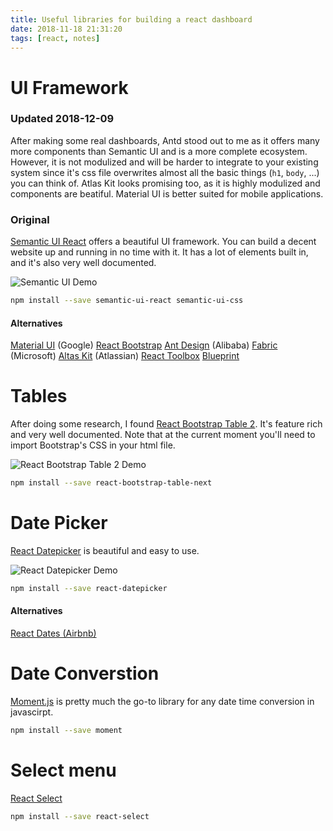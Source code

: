 ```yaml
---
title: Useful libraries for building a react dashboard
date: 2018-11-18 21:31:20
tags: [react, notes]
---
```


# UI Framework

### Updated 2018-12-09

After making some real dashboards, Antd stood out to me as it offers many more components than Semantic UI and is a more complete ecosystem. However, it is not modulized and will be harder to integrate to your existing system since it's css file overwrites almost all the basic things (`h1`, `body`, ...) you can think of. Atlas Kit looks promising too, as it is highly modulized and components are beatiful. Material UI is better suited for mobile applications.

### Original

[Semantic UI React](https://react.semantic-ui.com/) offers a beautiful UI framework. You can build a decent website up and running in no time with it. It has a lot of elements built in, and it's also very well documented.

![Semantic UI Demo](/images/react-semantic-ui.png)

```sh
npm install --save semantic-ui-react semantic-ui-css
```
#### Alternatives

[Material UI](https://material-ui.com/)  (Google)
[React Bootstrap](https://react-bootstrap.github.io/)
[Ant Design](https://ant.design/) (Alibaba)
[Fabric](https://developer.microsoft.com/en-us/fabric) (Microsoft)
[Altas Kit](https://atlaskit.atlassian.com/) (Atlassian)
[React Toolbox](http://react-toolbox.io)
[Blueprint](https://blueprintjs.com/)

# Tables

After doing some research, I found [React Bootstrap Table 2](https://react-bootstrap-table.github.io/react-bootstrap-table2/docs/about.html). It's feature rich and very well documented. Note that at the current moment you'll need to import Bootstrap's CSS in your html file.

![React Bootstrap Table 2 Demo](/images/react-bootstrap-table2.png)

```sh
npm install --save react-bootstrap-table-next
```

# Date Picker

[React Datepicker](https://reactdatepicker.com/) is beautiful and easy to use.

![React Datepicker Demo](/images/react-datepicker.png)

```sh
npm install --save react-datepicker
```

#### Alternatives

[React Dates (Airbnb)](https://github.com/airbnb/react-dates)

# Date Converstion

[Moment.js](https://momentjs.com/) is pretty much the go-to library for any date time conversion in javascirpt.

```sh
npm install --save moment
```

# Select menu

[React Select](https://react-select.com/home)

```sh
npm install --save react-select
```

